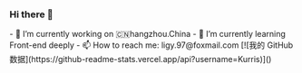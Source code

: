 ### Hi there 👋


<!-- **Kurris/Kurris** is a ✨ _special_ ✨ repository because its `README.md` (this file) appears on your GitHub profile.--!>

- 🔭 I’m currently working on 🇨🇳hangzhou.China
- 🌱 I’m currently learning Front-end deeply
- 📫 How to reach me: ligy.97@foxmail.com


[![我的 GitHub 数据](https://github-readme-stats.vercel.app/api?username=Kurris)]()
